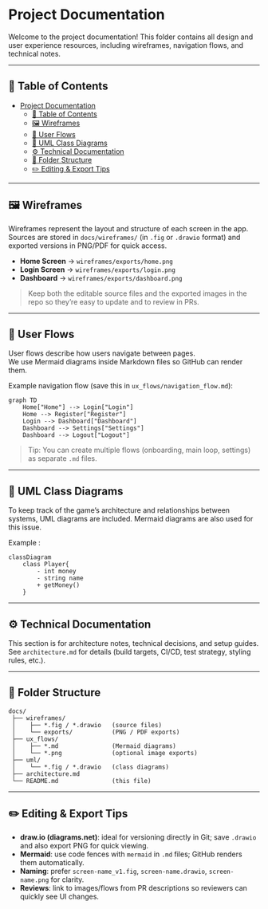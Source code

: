 # Project Documentation

Welcome to the project documentation! This folder contains all design and user experience resources, including wireframes, navigation flows, and technical notes.

---

## 📑 Table of Contents
- [Project Documentation](#project-documentation)
  - [📑 Table of Contents](#-table-of-contents)
  - [🖼 Wireframes](#-wireframes)
  - [🔀 User Flows](#-user-flows)
  - [🧩 UML Class Diagrams](#-uml-class-diagrams)
  - [⚙️ Technical Documentation](#️-technical-documentation)
  - [📂 Folder Structure](#-folder-structure)
  - [✏️ Editing \& Export Tips](#️-editing--export-tips)

---

## 🖼 Wireframes
Wireframes represent the layout and structure of each screen in the app.  
Sources are stored in `docs/wireframes/` (in `.fig` or `.drawio` format) and exported versions in PNG/PDF for quick access.

- **Home Screen** → `wireframes/exports/home.png`  
- **Login Screen** → `wireframes/exports/login.png`  
- **Dashboard** → `wireframes/exports/dashboard.png`

> Keep both the editable source files and the exported images in the repo so they’re easy to update and to review in PRs.

---

## 🔀 User Flows
User flows describe how users navigate between pages.  
We use Mermaid diagrams inside Markdown files so GitHub can render them.

Example navigation flow (save this in `ux_flows/navigation_flow.md`):

```mermaid
graph TD
    Home["Home"] --> Login["Login"]
    Home --> Register["Register"]
    Login --> Dashboard["Dashboard"]
    Dashboard --> Settings["Settings"]
    Dashboard --> Logout["Logout"]
```

> Tip: You can create multiple flows (onboarding, main loop, settings) as separate `.md` files.

---

## 🧩 UML Class Diagrams
To keep track of the game’s architecture and relationships between systems, UML diagrams are included. Mermaid diagrams are also used for this issue.

Example : 
```mermaid
classDiagram
    class Player{
        - int money
        - string name
        + getMoney()
    }

```

---

## ⚙️ Technical Documentation
This section is for architecture notes, technical decisions, and setup guides.  
See `architecture.md` for details (build targets, CI/CD, test strategy, styling rules, etc.).

---

## 📂 Folder Structure
```
docs/
 ├── wireframes/
 │    ├── *.fig / *.drawio   (source files)
 │    └── exports/           (PNG / PDF exports)
 ├── ux_flows/
 │    ├── *.md               (Mermaid diagrams)
 │    └── *.png              (optional image exports)
 ├── uml/ 
 │    └── *.fig / *.drawio   (class diagrams)
 ├── architecture.md
 └── README.md               (this file)
```

---

## ✏️ Editing & Export Tips
- **draw.io (diagrams.net)**: ideal for versioning directly in Git; save `.drawio` and also export PNG for quick viewing.  
- **Mermaid**: use code fences with `mermaid` in `.md` files; GitHub renders them automatically.  
- **Naming**: prefer `screen-name_v1.fig`, `screen-name.drawio`, `screen-name.png` for clarity.  
- **Reviews**: link to images/flows from PR descriptions so reviewers can quickly see UI changes.

